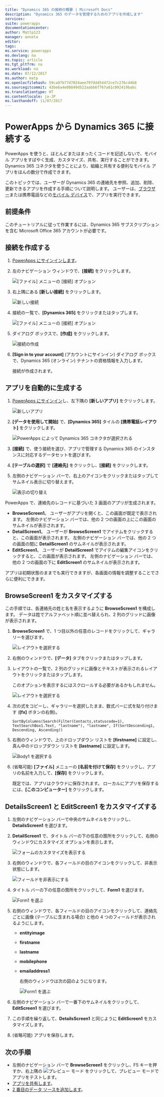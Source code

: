 ```yaml
---
title: "Dynamics 365 の接続の概要 | Microsoft Docs"
description: "Dynamics 365 のデータを管理するためのアプリを作成します"
services: 
suite: powerapps
documentationcenter: 
author: Mattp123
manager: anneta
editor: 
tags: 
ms.service: powerapps
ms.devlang: na
ms.topic: article
ms.tgt_pltfrm: na
ms.workload: na
ms.date: 07/12/2017
ms.author: matp
ms.openlocfilehash: 59ca97b77d7024aee797ddd54472ce7c276cd4b8
ms.sourcegitcommit: 43be6a4e08849d522aabb6f767a81c092419babc
ms.translationtype: HT
ms.contentlocale: ja-JP
ms.lasthandoff: 11/07/2017
---
```

# <a name="connect-to-dynamics-365-from-powerapps"></a>PowerApps から Dynamics 365 に接続する
PowerApps を使うと、ほとんどまたはまったくコードを記述しないで、モバイル アプリをすばやく生成、カスタマイズ、共有、実行することができます。 Dynamics 365 コネクタを使うことにより、組織と共有する便利なモバイル アプリをほんの数分で作成できます。

このトピックでは、ユーザーが Dynamics 365 の連絡先を参照、追加、削除、更新できるアプリを作成する手順について説明します。 ユーザーは、[ブラウザー](../run-app-browser.md)または携帯電話などの[モバイル デバイス](../run-app-client.md)で、アプリを実行できます。

## <a name="prerequisite"></a>前提条件
このチュートリアルに従って作業するには、Dynamics 365 サブスクリプションを含む Microsoft Office 365 アカウントが必要です。

## <a name="create-a-connection"></a>接続を作成する
1. [PowerApps にサインインします](https://web.powerapps.com/)。
2. 左のナビゲーション ウィンドウで、**[接続]** をクリックします。
   
    ![[ファイル] メニューの [接続] オプション](./media/connection-dynamics-crmonline/file-connections.png)
3. 右上隅にある **[新しい接続]** をクリックします。
   
    ![新しい接続](./media/connection-dynamics-crmonline/new-connection.png)
4. 接続の一覧で、**[Dynamics 365]** をクリックまたはタップします。
   
    ![[ファイル] メニューの [接続] オプション](./media/connection-dynamics-crmonline/connection-d365.png)
5. ダイアログ ボックスで、**[作成]** をクリックします。
   
    ![接続の作成](./media/connection-dynamics-crmonline/create-connection.png)
6. **[Sign in to your account]** (アカウントにサインイン) ダイアログ ボックスで、Dynamics 365 (オンライン) テナントの資格情報を入力します。
   
    接続が作成されます。

## <a name="generate-an-app-automatically"></a>アプリを自動的に生成する
1. [PowerApps にサインイン](https://web.powerapps.com/)し、左下隅の **[新しいアプリ]** をクリックします。
   
    ![新しいアプリ](./media/connection-dynamics-crmonline/new-app.png)
2. **[データを使用して開始]** で、**[Dynamics 365]** タイルの **[携帯電話レイアウト]** をクリックします。
   
    ![PowerApps によって Dynamics 365 コネクタが選択される](./media/connection-dynamics-crmonline/phonelayout.png)
3. **[接続]** で、使う接続を選び、アプリで管理する Dynamics 365 のインスタンスに対応するデータセットを選びます。
4. **[テーブルの選択]** で **[連絡先]** をクリックし、**[接続]** をクリックします。
5. 左側のナビゲーション バーで、右上のアイコンをクリックまたはタップしてサムネイル表示に切り替えます。
   
    ![表示の切り替え](./media/connection-dynamics-crmonline/toggle-view.png)

PowerApps で、連絡先のレコードに基づいた 3 画面のアプリが生成されます。

* **BrowseScreen1**。 ユーザーがアプリを開くと、この画面が既定で表示されます。 左側のナビゲーション バーでは、他の 2 つの画面の上にこの画面のサムネイルが表示されます。
* **DetailScreen1**。 ユーザーが **BrowseScreen1** でアイテムをクリックすると、この画面が表示されます。  左側のナビゲーション バーでは、他の 2 つの画面の間に **DetailScreen1** のサムネイルが表示されます。
* **EditScreen1**。 ユーザーが **DetailScreen1** でアイテムの編集アイコンをクリックすると、この画面が表示されます。 左側のナビゲーション バーでは、他の 2 つの画面の下に **EditScreen1** のサムネイルが表示されます。

アプリは初期状態のままでも実行できますが、各画面の情報を調整することでさらに便利にできます。

## <a name="customize-browsescreen1"></a>BrowseScreen1 をカスタマイズする
この手順では、各連絡先の姓と名を表示するように **BrowseScreen1** を構成します。 データは姓でアルファベット順に並べ替えられ、2 列のグリッドに画像が表示されます。

1. **BrowseScreen1** で、1 つ目以外の任意のレコードをクリックして、ギャラリーを選びます。
   
    ![レイアウトを選択する](./media/connection-dynamics-crmonline/select-gallery.png)
2. 右側のウィンドウで、**[データ]** タブをクリックまたはタップします。
3. レイアウトの一覧で、2 列のグリッドに画像とテキストが表示されるレイアウトをクリックまたはタップします。
   
    このオプションを表示するにはスクロールする必要があるかもしれません。
   
    ![レイアウトを選択する](./media/connection-dynamics-crmonline/select-layout.png)
4. 次の式をコピーし、ギャラリーを選択したまま、数式バーに式を貼り付けます (**[fx]** ボタンの右側)。
   
    `SortByColumns(Search(Filter(Contacts,statuscode=1), TextSearchBox1.Text, "lastname"), "lastname", If(SortDescending1, Descending, Ascending))`
5. 右側のウィンドウで、上のドロップダウン リストを **[firstname]** に設定し、真ん中のドロップダウン リストを **[lastname]** に設定します。
   
    ![Body1 を選択する](./media/connection-dynamics-crmonline/firstname-lastname.png)
6. (省略可能) **[ファイル]** メニューの **[名前を付けて保存]** をクリックし、アプリの名前を入力して、**[保存]** をクリックします。
   
    既定では、アプリはクラウドに保存されます。 ローカルにアプリを保存するには、**[このコンピューター]** をクリックします。

## <a name="customize-detailsscreen1-and-editscreen1"></a>DetailsScreen1 と EditScreen1 をカスタマイズする
1. 左側のナビゲーション バーで中央のサムネイルをクリックし、**DetailsScreen1** を選びます。
2. **DetailScreen1** で、タイトル バーの下の任意の箇所をクリックして、右側のウィンドウにカスタマイズ オプションを表示します。
   
    ![フォームのカスタマイズを表示する](./media/connection-dynamics-crmonline/show-customization.png)
3. 右側のウィンドウで、各フィールドの目のアイコンをクリックして、非表示状態にします。
   
    ![フィールドを非表示にする](./media/connection-dynamics-crmonline/hide-field.png)
4. タイトル バーの下の任意の箇所をクリックして、**Form1** を選びます。
   
    ![Form1 を選ぶ](./media/connection-dynamics-crmonline/select-form1.png)
5. 右側のウィンドウで、各フィールドの目のアイコンをクリックして、連絡先ごとに画像 (テーブルに含まれる場合) と他の 4 つのフィールドが表示されるようにします。
   
   * **entityimage**
   * **firstname**
   * **lastname**
   * **mobilephone**
   * **emailaddress1**
     
     右側のウィンドウは次の図のようになります。
     
     ![Form1 を選ぶ](./media/connection-dynamics-crmonline/show-fields.png)
6. 左側のナビゲーション バーで一番下のサムネイルをクリックして、**EditScreen1** を選びます。
7. この手順を繰り返して、**DetailsScreen1** と同じように **EditScreen1** をカスタマイズします。
8. (省略可能) アプリを保存します。

## <a name="next-steps"></a>次の手順
* 左側のナビゲーション バーで **BrowseScreen1** をクリックし、F5 キーを押すか、右上隅の ![プレビュー モード](./media/connection-dynamics-crmonline/runpowerapp.png) をクリックして、プレビュー モードでアプリをテストします。
* [アプリを共有します](../share-app.md)。
* [2 番目のデータ ソースを追加します](../add-data-connection.md)。

